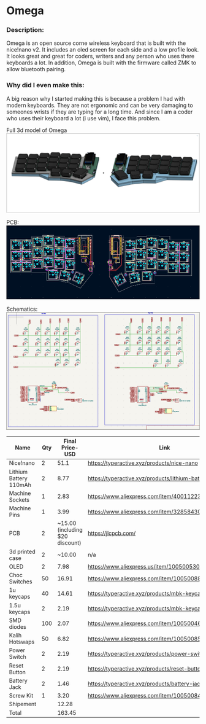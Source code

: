 # Omega

### Description:

Omega is an open source corne wireless keyboard that is built with the nice!nano v2. It includes an oled screen for each side and a low profile look. It looks great and great for coders, writers and any person who uses there keyboards a lot. In addition, Omega is built with the firmware called ZMK to allow bluetooth pairing.

### Why did I even make this:

A big reason why I started making this is because a problem I had with modern keyboards. They are not ergonomic and can be very damaging to someones wrists if they are typing for a long time. And since I am a coder who uses their keyboard a lot (i use vim), I face this problem.

Full 3d model of Omega
![full model](./Images/OmegaCase.png)

PCB:
![Omega pcb](./Images/pcb1.png)

Schematics:
![Omega schematics](./Images/schematics2.png)

|Name                  |Qty |Final Price- USD                |Link                                                    |
|----------------------|----|--------------------------------|--------------------------------------------------------|
|Nice!nano             | 2  | 51.1                           | https://typeractive.xyz/products/nice-nano             |
|Lithium Battery 110mAh| 2  | 8.77                           | https://typeractive.xyz/products/lithium-battery-110mah|
|Machine Sockets       | 1  | 2.83                           | https://www.aliexpress.com/item/4001122376295.html     |
|Machine Pins          | 1  | 3.99                           | https://www.aliexpress.com/item/32858430771.html       |
|PCB                   | 2  | ~15.00 (including $20 discount)| https://jlcpcb.com/                                    |
|3d printed case       | 2  | ~10.00                         | n/a                                                    |
|OLED                  | 2  | 7.98                           | https://www.aliexpress.us/item/1005005301005280.html   |
|Choc Switches         | 50 | 16.91                          | https://www.aliexpress.com/item/1005008883418065.html  |
|1u keycaps            | 40 | 14.61                          | https://typeractive.xyz/products/mbk-keycaps           |
|1.5u keycaps          | 2  | 2.19                           | https://typeractive.xyz/products/mbk-keycaps           |
|SMD diodes            | 100| 2.07                           | https://www.aliexpress.com/item/1005004629414782.html  |
|Kalih Hotswaps        | 50 | 6.82                           | https://www.aliexpress.com/item/1005008543325730.html  |
|Power Switch          | 2  | 2.19                           | https://typeractive.xyz/products/power-switch          |
|Reset Button          | 2  | 2.19                           | https://typeractive.xyz/products/reset-button          |
|Battery Jack          | 2  | 1.46                           | https://typeractive.xyz/products/battery-jack          |
|Screw Kit             | 1  | 3.20                           | https://www.aliexpress.com/item/1005008459241647.html  |
|Shipement             |    | 12.28                          |                                                        |
|Total                 |    | 163.45                         |                                                        |


